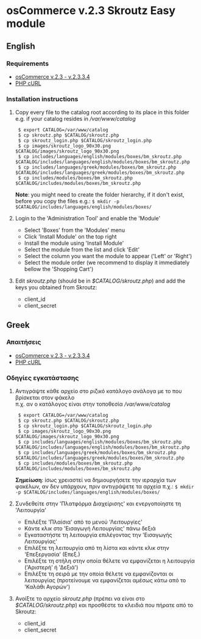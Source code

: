 osCommerce v.2.3 Skroutz Easy module
====================================

## English

### Requirements

 - [osCommerce v.2.3 - v.2.3.3.4](http://www.oscommerce.com)
 - [PHP cURL](http://php.net/manual/en/book.curl.php)

### Installation instructions

1. Copy every file to the catalog root according to its place in this folder  
   e.g. if your catalog resides in */var/www/catalog*

    ` $ export CATALOG=/var/www/catalog`  
    ` $ cp skroutz.php $CATALOG/skroutz.php`  
    ` $ cp skroutz_login.php $CATALOG/skroutz_login.php`  
    ` $ cp images/skroutz_logo_90x30.png $CATALOG/images/skroutz_logo_90x30.png`  
    ` $ cp includes/languages/english/modules/boxes/bm_skroutz.php $CATALOG/includes/languages/english/modules/boxes/bm_skroutz.php`  
    ` $ cp includes/languages/greek/modules/boxes/bm_skroutz.php $CATALOG/includes/languages/greek/modules/boxes/bm_skroutz.php`  
    ` $ cp includes/modules/boxes/bm_skroutz.php $CATALOG/includes/modules/boxes/bm_skroutz.php`  

    **Note**: you might need to create the folder hierarchy, if it don't exist, before you copy the files e.g.:
    `$ mkdir -p $CATALOG/includes/languages/english/modules/boxes/`

2. Login to the 'Administration Tool' and enable the 'Module'
    - Select 'Boxes' from the 'Modules' menu
    - Click 'Install Module' on the top right
    - Install the module using 'Install Module'
    - Select the module from the list and click 'Edit'
    - Select the column you want the module to appear ('Left' or 'Right')
    - Select the module order (we recommend to display it immediately bellow the 'Shopping Cart')

3. Edit *skroutz.php* (should be in *$CATALOG/skroutz.php*) and add the keys you obtained from Skroutz:
    - client_id
    - client_secret

## Greek

### Απαιτήσεις

 - [osCommerce v.2.3 - v.2.3.3.4](http://www.oscommerce.com)
 - [PHP cURL](http://php.net/manual/en/book.curl.php)

### Οδηγίες εγκατάστασης

1. Αντιγράψτε κάθε αρχείο στο ριζικό κατάλογο ανάλογα με το που βρίσκεται στον φάκελο  
    π.χ. αν ο κατάλογος είναι στην τοποθεσία */var/www/catalog*

    ` $ export CATALOG=/var/www/catalog`  
    ` $ cp skroutz.php $CATALOG/skroutz.php`  
    ` $ cp skroutz_login.php $CATALOG/skroutz_login.php`  
    ` $ cp images/skroutz_logo_90x30.png $CATALOG/images/skroutz_logo_90x30.png`  
    ` $ cp includes/languages/english/modules/boxes/bm_skroutz.php $CATALOG/includes/languages/english/modules/boxes/bm_skroutz.php`  
    ` $ cp includes/languages/greek/modules/boxes/bm_skroutz.php $CATALOG/includes/languages/greek/modules/boxes/bm_skroutz.php`  
    ` $ cp includes/modules/boxes/bm_skroutz.php $CATALOG/includes/modules/boxes/bm_skroutz.php`  

    **Σημείωση**: ίσως χρειαστεί να δημιουργήσετε την ιεραρχία των φακέλων, αν δεν υπάρχουν, πριν αντιγράψετε τα αρχεία π.χ.:
    `$ mkdir -p $CATALOG/includes/languages/english/modules/boxes/`

2. Συνδεθείτε στην 'Πλατφόρμα Διαχείρισης' και ενεργοποίηστε τη 'Λειτουργία'
    - Επιλέξτε 'Πλαίσια' από το μενού 'Λειτουργίες'
    - Κάντε κλικ στο 'Εισαγωγή Λειτουργίας' πάνω δεξιά
    - Εγκαταστήστε τη λειτουργία επιλέγοντας την 'Εισαγωγής Λειτουργίας'
    - Επιλέξτε τη λειτουργία από τη λίστα και κάντε κλικ στην 'Επεξεργασία' (Επεξ.)
    - Επιλέξτε τη στήλη στην οποία θέλετε να εμφανίζεται η λειτουργία ('Αριστερή' ή 'Δεξιά')
    - Επιλέξτε τη σειρά με την οποία θέλετε να εμφανίζονται οι λειτουργίας (προτείνουμε να εμφανίζεται αμέσως κάτω από το 'Καλάθι Αγορών')

3. Ανοίξτε το αρχείο *skroutz.php* (πρέπει να είναι στο *$CATALOG/skroutz.php*) και προσθέστε τα κλειδιά που πήρατε από το Skroutz:
    - client_id
    - client_secret
